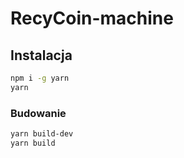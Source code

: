 # RecyCoin-machine

## Instalacja

```sh
npm i -g yarn
yarn
```

### Budowanie

```sh
yarn build-dev
yarn build
```
